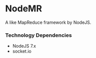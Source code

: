 # NodeMR

A like MapReduce framework by NodeJS.
### Technology Dependencies

* NodeJS 7.x
* socket.io